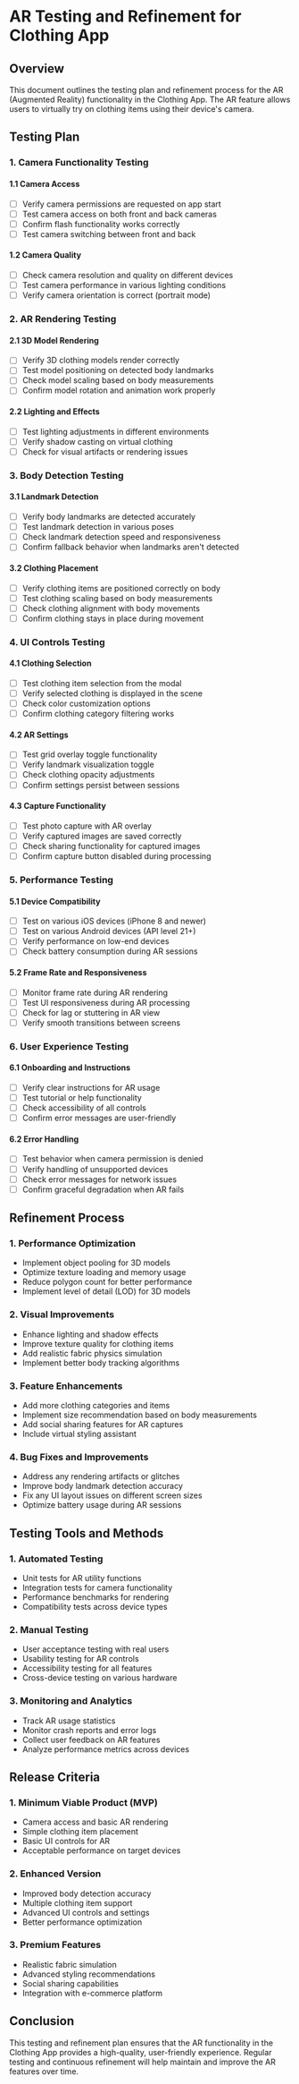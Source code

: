# AR Testing and Refinement for Clothing App

## Overview
This document outlines the testing plan and refinement process for the AR (Augmented Reality) functionality in the Clothing App. The AR feature allows users to virtually try on clothing items using their device's camera.

## Testing Plan

### 1. Camera Functionality Testing

#### 1.1 Camera Access
- [ ] Verify camera permissions are requested on app start
- [ ] Test camera access on both front and back cameras
- [ ] Confirm flash functionality works correctly
- [ ] Test camera switching between front and back

#### 1.2 Camera Quality
- [ ] Check camera resolution and quality on different devices
- [ ] Test camera performance in various lighting conditions
- [ ] Verify camera orientation is correct (portrait mode)

### 2. AR Rendering Testing

#### 2.1 3D Model Rendering
- [ ] Verify 3D clothing models render correctly
- [ ] Test model positioning on detected body landmarks
- [ ] Check model scaling based on body measurements
- [ ] Confirm model rotation and animation work properly

#### 2.2 Lighting and Effects
- [ ] Test lighting adjustments in different environments
- [ ] Verify shadow casting on virtual clothing
- [ ] Check for visual artifacts or rendering issues

### 3. Body Detection Testing

#### 3.1 Landmark Detection
- [ ] Verify body landmarks are detected accurately
- [ ] Test landmark detection in various poses
- [ ] Check landmark detection speed and responsiveness
- [ ] Confirm fallback behavior when landmarks aren't detected

#### 3.2 Clothing Placement
- [ ] Verify clothing items are positioned correctly on body
- [ ] Test clothing scaling based on body measurements
- [ ] Check clothing alignment with body movements
- [ ] Confirm clothing stays in place during movement

### 4. UI Controls Testing

#### 4.1 Clothing Selection
- [ ] Test clothing item selection from the modal
- [ ] Verify selected clothing is displayed in the scene
- [ ] Check color customization options
- [ ] Confirm clothing category filtering works

#### 4.2 AR Settings
- [ ] Test grid overlay toggle functionality
- [ ] Verify landmark visualization toggle
- [ ] Check clothing opacity adjustments
- [ ] Confirm settings persist between sessions

#### 4.3 Capture Functionality
- [ ] Test photo capture with AR overlay
- [ ] Verify captured images are saved correctly
- [ ] Check sharing functionality for captured images
- [ ] Confirm capture button disabled during processing

### 5. Performance Testing

#### 5.1 Device Compatibility
- [ ] Test on various iOS devices (iPhone 8 and newer)
- [ ] Test on various Android devices (API level 21+)
- [ ] Verify performance on low-end devices
- [ ] Check battery consumption during AR sessions

#### 5.2 Frame Rate and Responsiveness
- [ ] Monitor frame rate during AR rendering
- [ ] Test UI responsiveness during AR processing
- [ ] Check for lag or stuttering in AR view
- [ ] Verify smooth transitions between screens

### 6. User Experience Testing

#### 6.1 Onboarding and Instructions
- [ ] Verify clear instructions for AR usage
- [ ] Test tutorial or help functionality
- [ ] Check accessibility of all controls
- [ ] Confirm error messages are user-friendly

#### 6.2 Error Handling
- [ ] Test behavior when camera permission is denied
- [ ] Verify handling of unsupported devices
- [ ] Check error messages for network issues
- [ ] Confirm graceful degradation when AR fails

## Refinement Process

### 1. Performance Optimization
- Implement object pooling for 3D models
- Optimize texture loading and memory usage
- Reduce polygon count for better performance
- Implement level of detail (LOD) for 3D models

### 2. Visual Improvements
- Enhance lighting and shadow effects
- Improve texture quality for clothing items
- Add realistic fabric physics simulation
- Implement better body tracking algorithms

### 3. Feature Enhancements
- Add more clothing categories and items
- Implement size recommendation based on body measurements
- Add social sharing features for AR captures
- Include virtual styling assistant

### 4. Bug Fixes and Improvements
- Address any rendering artifacts or glitches
- Improve body landmark detection accuracy
- Fix any UI layout issues on different screen sizes
- Optimize battery usage during AR sessions

## Testing Tools and Methods

### 1. Automated Testing
- Unit tests for AR utility functions
- Integration tests for camera functionality
- Performance benchmarks for rendering
- Compatibility tests across device types

### 2. Manual Testing
- User acceptance testing with real users
- Usability testing for AR controls
- Accessibility testing for all features
- Cross-device testing on various hardware

### 3. Monitoring and Analytics
- Track AR usage statistics
- Monitor crash reports and error logs
- Collect user feedback on AR features
- Analyze performance metrics across devices

## Release Criteria

### 1. Minimum Viable Product (MVP)
- Camera access and basic AR rendering
- Simple clothing item placement
- Basic UI controls for AR
- Acceptable performance on target devices

### 2. Enhanced Version
- Improved body detection accuracy
- Multiple clothing item support
- Advanced UI controls and settings
- Better performance optimization

### 3. Premium Features
- Realistic fabric simulation
- Advanced styling recommendations
- Social sharing capabilities
- Integration with e-commerce platform

## Conclusion
This testing and refinement plan ensures that the AR functionality in the Clothing App provides a high-quality, user-friendly experience. Regular testing and continuous refinement will help maintain and improve the AR features over time.